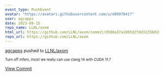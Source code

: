 ```yaml
---
event_type: PushEvent
avatar: "https://avatars.githubusercontent.com/u/48997041?"
user: agcapps
date: 2023-09-15
repo_name: LLNL/axom
html_url: https://github.com/LLNL/axom/commit/d508a37a1003d2fdd32256010a7d58c52063c71b
repo_url: https://github.com/LLNL/axom
---
```


<a href='https://github.com/agcapps' target='_blank'>agcapps</a> pushed to <a href='https://github.com/LLNL/axom' target='_blank'>LLNL/axom</a>

<small>Turn off mfem, insist we really can use clang 14 with CUDA 11.7</small>

<a href='https://github.com/LLNL/axom/commit/d508a37a1003d2fdd32256010a7d58c52063c71b' target='_blank'>View Commit</a>